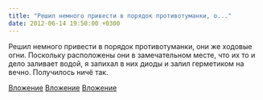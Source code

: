 ```yaml
---
title: "Решил немного привести в порядок противотуманки, о..."
date: 2012-06-14 19:50:00 +0300
---
```


Решил немного привести в порядок противотуманки, они же ходовые огни. Поскольку расположены они в замечательном месте, что их то и дело заливает водой, я запихал в них диоды и залил герметиком на вечно. Получилось ничё так.


[Вложение](/assets/vk_photos/2/7H4cXIxGTyQ.jpg)
[Вложение](/assets/vk_photos/3/63bn4PAx9Os.jpg)
[Вложение](/assets/vk_photos/2/9ZhcPdECwtg.jpg)
